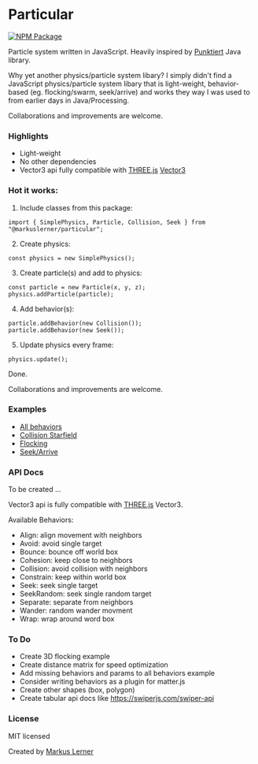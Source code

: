 # Particular

[![NPM Package](https://img.shields.io/npm/v/@markuslerner/particular.svg?style=flat)](https://www.npmjs.com/package/@markuslerner/particular)

Particle system written in JavaScript. Heavily inspired by [Punktiert](https://github.com/djrkohler/punktiert) Java library.

Why yet another physics/particle system libary? I simply didn't find a JavaScript physics/particle system libary that is light-weight, behavior-based (eg. flocking/swarm, seek/arrive) and works they way I was used to from earlier days in Java/Processing.

Collaborations and improvements are welcome.

### Highlights

- Light-weight
- No other dependencies
- Vector3 api fully compatible with [THREE.js](https://github.com/mrdoob/three.js/) [Vector3](https://threejs.org/docs/#api/en/math/Vector3)

### Hot it works:

1. Include classes from this package:

```
import { SimplePhysics, Particle, Collision, Seek } from "@markuslerner/particular";
```

2. Create physics:

```
const physics = new SimplePhysics();
```

3. Create particle(s) and add to physics:

```
const particle = new Particle(x, y, z);
physics.addParticle(particle);
```

4. Add behavior(s):

```
particle.addBehavior(new Collision());
particle.addBehavior(new Seek());
```

5. Update physics every frame:

```
physics.update();
```

Done.

Collaborations and improvements are welcome.

### Examples

- [All behaviors](https://dev.markuslerner.com/particular/index.html)
- [Collision Starfield](https://dev.markuslerner.com/particular/collision-starfield.html)
- [Flocking](https://dev.markuslerner.com/particular/flocking.html)
- [Seek/Arrive](https://dev.markuslerner.com/particular/seek-arrive.html)

### API Docs

To be created ...

Vector3 api is fully compatible with [THREE.js](https://github.com/mrdoob/three.js/) Vector3.

Available Behaviors:

- Align: align movement with neighbors
- Avoid: avoid single target
- Bounce: bounce off world box
- Cohesion: keep close to neighbors
- Collision: avoid collision with neighbors
- Constrain: keep within world box
- Seek: seek single target
- SeekRandom: seek single random target
- Separate: separate from neighbors
- Wander: random wander movment
- Wrap: wrap around word box

### To Do

- Create 3D flocking example
- Create distance matrix for speed optimization
- Add missing behaviors and params to all behaviors example
- Consider writing behaviors as a plugin for matter.js
- Create other shapes (box, polygon)
- Create tabular api docs like https://swiperjs.com/swiper-api

### License

MIT licensed

Created by [Markus Lerner](http://www.markuslerner.com)
